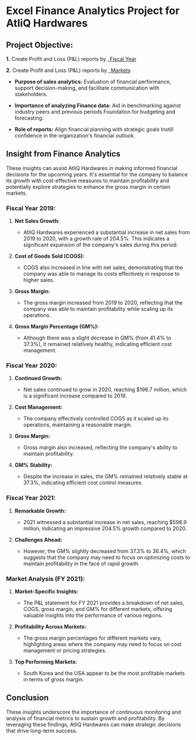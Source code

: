 # Excel Finance Analytics Project for AtliQ Hardwares

## Project Objective:
   **1.** Create Profit and Loss (P&L) reports by _[Fiscal Year](https://github.com/mohan-b1005/Finance-Analytics-report-using-EXCEL/blob/main/Finance%20Analytics%20report%20Fiscal%20month%20wise.pdf)

   **2.** Create Profit and Loss (P&L) reports by _[Markets](https://github.com/mohan-b1005/Finance-Analytics-report-using-EXCEL/blob/main/Finance%20Analytics%20report%20Market%20wise.pdf)

- **Purpose of sales analytics:** Evaluation of financial performance, support decision-making, and facilitate communication with stakeholders.

- **Importance of analyzing Finance data:** Aid in benchmarking against industry peers and previous periods Foundation for budgeting and forecasting.

- **Role of reports:** Align financial planning with strategic goals Instill confidence in the organization's financial outlook.


## Insight from Finance Analytics

These insights can assist AtliQ Hardwares in making informed financial decisions for the upcoming years. It's essential for the company to balance its growth with cost-effective measures to maintain profitability and potentially explore strategies to enhance the gross margin in certain markets.

### Fiscal Year 2019:

1. **Net Sales Growth:** 
   - AtliQ Hardwares experienced a substantial increase in net sales from 2019 to 2020, with a growth rate of 204.5%. This indicates a significant expansion of the company's sales during this period.
   
2. **Cost of Goods Sold (COGS):** 
   - COGS also increased in line with net sales, demonstrating that the company was able to manage its costs effectively in response to higher sales.
   
3. **Gross Margin:** 
   - The gross margin increased from 2019 to 2020, reflecting that the company was able to maintain profitability while scaling up its operations.
   
4. **Gross Margin Percentage (GM%):** 
   - Although there was a slight decrease in GM% (from 41.4% to 37.3%), it remained relatively healthy, indicating efficient cost management.

### Fiscal Year 2020:

1. **Continued Growth:** 
   - Net sales continued to grow in 2020, reaching $196.7 million, which is a significant increase compared to 2019.
   
2. **Cost Management:** 
   - The company effectively controlled COGS as it scaled up its operations, maintaining a reasonable margin.
   
3. **Gross Margin:** 
   - Gross margin also increased, reflecting the company's ability to maintain profitability.
   
4. **GM% Stability:** 
   - Despite the increase in sales, the GM% remained relatively stable at 37.3%, indicating efficient cost control measures.

### Fiscal Year 2021:

1. **Remarkable Growth:** 
   - 2021 witnessed a substantial increase in net sales, reaching $598.9 million, indicating an impressive 204.5% growth compared to 2020.
   
2. **Challenges Ahead:** 
   - However, the GM% slightly decreased from 37.3% to 36.4%, which suggests that the company may need to focus on optimizing costs to maintain profitability in the face of rapid growth.

### Market Analysis (FY 2021):

1. **Market-Specific Insights:** 
   - The P&L statement for FY 2021 provides a breakdown of net sales, COGS, gross margin, and GM% for different markets, offering valuable insights into the performance of various regions.
   
2. **Profitability Across Markets:** 
   - The gross margin percentages for different markets vary, highlighting areas where the company may need to focus on cost management or pricing strategies.
   
3. **Top Performing Markets:** 
   - South Korea and the USA appear to be the most profitable markets in terms of gross margin.

## Conclusion

These insights underscore the importance of continuous monitoring and analysis of financial metrics to sustain growth and profitability. By leveraging these findings, AtliQ Hardwares can make strategic decisions that drive long-term success.
